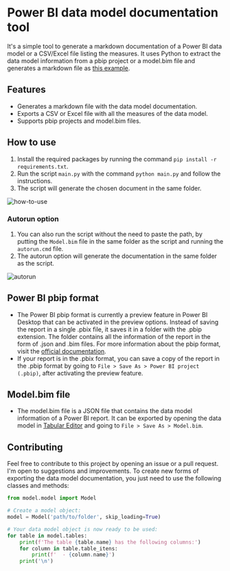 # Power BI data model documentation tool
It's a simple tool to generate a markdown documentation of a Power BI data model or a CSV/Excel file listing the measures. It uses Python to extract the data model information from a pbip project or a model.bim file and generates a markdown file as [this example](https://github.com/eduazzolin/power-bi-data-model-documentor/blob/main/example.md).

## Features
- Generates a markdown file with the data model documentation.
- Exports a CSV or Excel file with all the measures of the data model.
- Supports pbip projects and model.bim files.

## How to use
1. Install the required packages by running the command `pip install -r requirements.txt`.
2. Run the script `main.py` with the command ``python main.py`` and follow the instructions.
3. The script will generate the chosen document in the same folder.

![how-to-use](https://github.com/eduazzolin/power-bi-data-model-documentation-tool/assets/114076084/4c27e92c-1146-409c-926a-8112e35a6942)


### Autorun option
1. You can also run the script without the need to paste the path, by putting the `Model.bim` file in the same folder as the script and running the ``autorun.cmd`` file.
2. The autorun option will generate the documentation in the same folder as the script.

![autorun](https://github.com/eduazzolin/power-bi-data-model-documentation-tool/assets/114076084/67d44d99-ec46-4619-aac7-2f5010b529e9)


## Power BI pbip format
- The Power BI pbip format is currently a preview feature in Power BI Desktop that can be activated in the preview options. Instead of saving the report in a single .pbix file, it saves it in a folder with the .pbip extension. The folder contains all the information of the report in the form of .json and .bim files. For more information about the pbip format, visit the [official documentation](https://learn.microsoft.com/pt-br/power-bi/developer/projects/projects-overview).
- If your report is in the .pbix format, you can save a copy of the report in the .pbip format by going to `File > Save As > Power BI project (.pbip)`, after activating the preview feature.

## Model.bim file
- The model.bim file is a JSON file that contains the data model information of a Power BI report. It can be exported by opening the data model in [Tabular Editor](https://github.com/TabularEditor/TabularEditor) and going to `File > Save As > Model.bim`.

## Contributing
Feel free to contribute to this project by opening an issue or a pull request. I'm open to suggestions and improvements. To create new forms of exporting the data model documentation, you just need to use the following classes and methods:
```python
from model.model import Model

# Create a model object:
model = Model('path/to/folder', skip_loading=True)

# Your data model object is now ready to be used:
for table in model.tables:
    print(f'The table {table.name} has the following columns:')
    for column in table.table_itens:
        print(f'  - {column.name}')
    print('\n')
```
